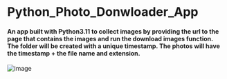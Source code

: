 ﻿# Python_Photo_Donwloader_App

#### An app built with Python3.11 to collect images by providing the url to the page that contains the images and run the download images function. The folder will be created with a unique timestamp. The photos will have the timestamp + the file name and extension.

![image](https://user-images.githubusercontent.com/48216683/202872386-6d33a4ce-f318-44fb-a1e7-deb976fbd449.png)
